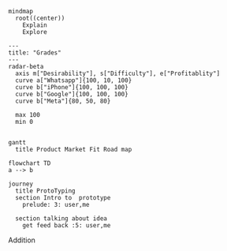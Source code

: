 
```mermaid
mindmap
  root((center))
    Explain
    Explore
```

```mermaid
---
title: "Grades"
---
radar-beta
  axis m["Desirability"], s["Difficulty"], e["Profitablity"]
  curve a["Whatsapp"]{100, 10, 100}
  curve b["iPhone"]{100, 100, 100}
  curve b["Google"]{100, 100, 100}
  curve b["Meta"]{80, 50, 80}

  max 100
  min 0


```

```mermaid
gantt 
  title Product Market Fit Road map
```



```mermaid
flowchart TD
a --> b
```

```mermaid
journey
  title ProtoTyping
  section Intro to  prototype
    prelude: 3: user,me

  section talking about idea
    get feed back :5: user,me
```




Addition